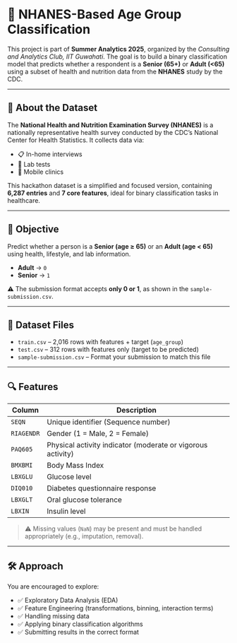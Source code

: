 # 🧬 NHANES-Based Age Group Classification

This project is part of **Summer Analytics 2025**, organized by the *Consulting and Analytics Club, IIT Guwahati*. The goal is to build a binary classification model that predicts whether a respondent is a **Senior (65+)** or **Adult (<65)** using a subset of health and nutrition data from the **NHANES** study by the CDC.

---

## 📝 About the Dataset

The **National Health and Nutrition Examination Survey (NHANES)** is a nationally representative health survey conducted by the CDC’s National Center for Health Statistics. It collects data via:

- 📋 In-home interviews
- 🧪 Lab tests
- 🏥 Mobile clinics

This hackathon dataset is a simplified and focused version, containing **6,287 entries** and **7 core features**, ideal for binary classification tasks in healthcare.

---

## 🎯 Objective

Predict whether a person is a **Senior (age ≥ 65)** or an **Adult (age < 65)** using health, lifestyle, and lab information.

- **Adult** → `0`
- **Senior** → `1`

⚠️ The submission format accepts **only 0 or 1**, as shown in the `sample-submission.csv`.

---

## 📁 Dataset Files

- `train.csv` – 2,016 rows with features + target (`age_group`)
- `test.csv` – 312 rows with features only (target to be predicted)
- `sample-submission.csv` – Format your submission to match this file

---

## 🔍 Features

| Column   | Description |
|----------|-------------|
| `SEQN`   | Unique identifier (Sequence number) |
| `RIAGENDR` | Gender (1 = Male, 2 = Female) |
| `PAQ605` | Physical activity indicator (moderate or vigorous activity) |
| `BMXBMI` | Body Mass Index |
| `LBXGLU` | Glucose level |
| `DIQ010` | Diabetes questionnaire response |
| `LBXGLT` | Oral glucose tolerance |
| `LBXIN`  | Insulin level |

> ⚠️ Missing values (`NaN`) may be present and must be handled appropriately (e.g., imputation, removal).

---

## 🛠️ Approach

You are encouraged to explore:

- ✅ Exploratory Data Analysis (EDA)
- ✅ Feature Engineering (transformations, binning, interaction terms)
- ✅ Handling missing data
- ✅ Applying binary classification algorithms
- ✅ Submitting results in the correct format

